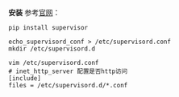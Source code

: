 **安装**
参考[官网](http://supervisord.org/installing.html)：
```
pip install supervisor

echo_supervisord_conf > /etc/supervisord.conf
mkdir /etc/supervisord.d

vim /etc/supervisord.conf
# inet_http_server 配置是否http访问
[include]
files = /etc/supervisord.d/*.conf
```